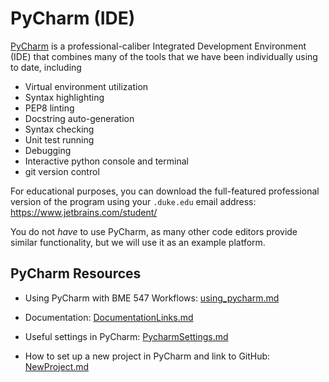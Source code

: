 # PyCharm (IDE)

[PyCharm](https://www.jetbrains.com/pycharm/) is a professional-caliber
Integrated Development Environment (IDE) that combines many of the tools that
we have been individually using to date, including
* Virtual environment utilization
* Syntax highlighting
* PEP8 linting
* Docstring auto-generation
* Syntax checking
* Unit test running
* Debugging
* Interactive python console and terminal
* git version control

For educational purposes, you can download the full-featured professional
version of the program using your `.duke.edu` email address: https://www.jetbrains.com/student/

You do not *have* to use PyCharm, as many other code editors provide similar
functionality, but we will use it as an example platform.

## PyCharm Resources
* Using PyCharm with BME 547 Workflows:  [using_pycharm.md](using_pycharm.md)

* Documentation:  [DocumentationLinks.md](DocumentationLinks.md)

* Useful settings in PyCharm:  [PycharmSettings.md](PycharmSettings.md)

* How to set up a new project in PyCharm and link to GitHub: 
[NewProject.md](NewProject.md)

<!---
+ PyCharm How To Videos:  Visit "BME 547 Videos" in the Resources section of 
Sakai      
  + Cloning a GitHub Repository to Local Computer
  + Git Workflow in PyCharm 
  + Using PyTest in PyCharm
  + These videos were made with PyCharm v 2018.2.  Some things are slightly 
    different with the more recent versions.  Refer to the details in
    [NewProject.md](NewProject.md) for updates when things are different.
--->    